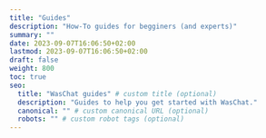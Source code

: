 ```yaml
---
title: "Guides"
description: "How-To guides for begginers (and experts)"
summary: ""
date: 2023-09-07T16:06:50+02:00
lastmod: 2023-09-07T16:06:50+02:00
draft: false
weight: 800
toc: true
seo:
  title: "WasChat guides" # custom title (optional)
  description: "Guides to help you get started with WasChat."
  canonical: "" # custom canonical URL (optional)
  robots: "" # custom robot tags (optional)
---
```

